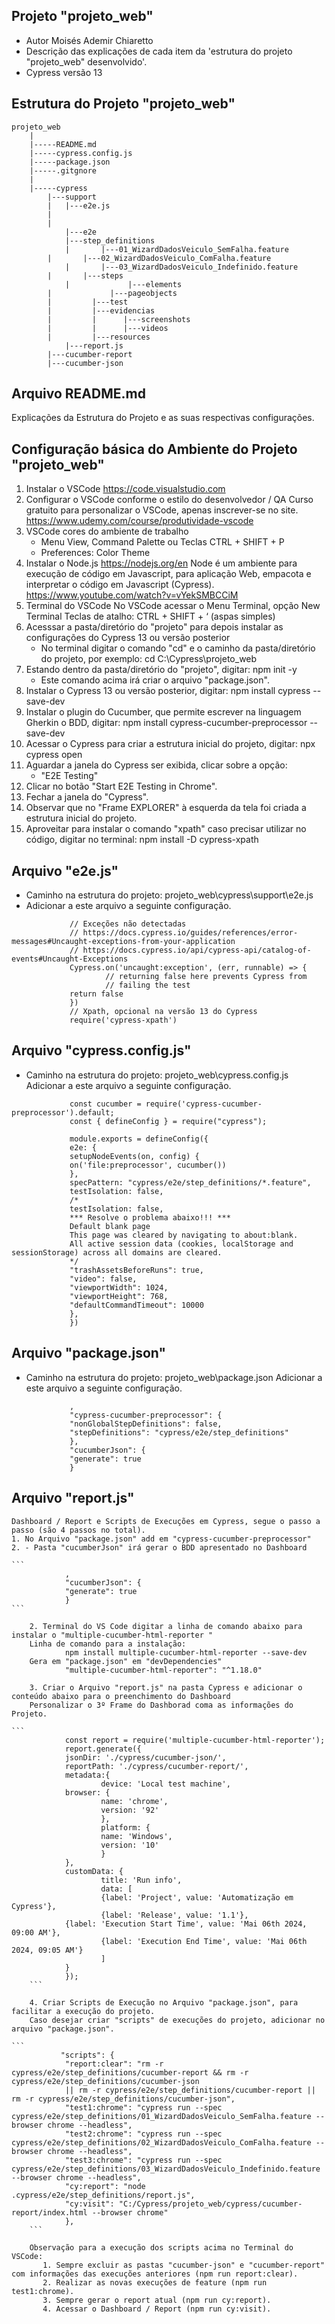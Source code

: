 ## Projeto "projeto_web"
- Autor Moisés Ademir Chiaretto
- Descrição das explicações de cada item da 'estrutura do projeto "projeto_web" desenvolvido'.
- Cypress versão 13

## Estrutura do Projeto "projeto_web"

```
projeto_web
    |
    |-----README.md
    |-----cypress.config.js
    |-----package.json
    |-----.gitgnore
    |
    |-----cypress
	    |---support
	    |   |---e2e.js
	    |
	    |
            |---e2e
	        |---step_definitions
	    	|       |---01_WizardDadosVeiculo_SemFalha.feature
		|       |---02_WizardDadosVeiculo_ComFalha.feature   
	        |       |---03_WizardDadosVeiculo_Indefinido.feature
		|       |---steps
	        |             |---elements
		|             |---pageobjects
		|	      |---test
		|	      |---evidencias
		|	      |      |---screenshots
		|	      |	     |---videos
		|	      |---resources                
	        |---report.js
		|---cucumber-report
		|---cucumber-json
```

## Arquivo README.md
Explicações da Estrutura do Projeto e as suas respectivas configurações.

## Configuração básica do Ambiente do Projeto "projeto_web"
   1. Instalar o VSCode
        https://code.visualstudio.com
   2. Configurar o VSCode conforme o estilo do desenvolvedor / QA
        Curso gratuito para personalizar o VSCode, apenas inscrever-se no site.
        https://www.udemy.com/course/produtividade-vscode
   3. VSCode cores do ambiente de trabalho
        - Menu View, Command Palette ou Teclas CTRL + SHIFT + P
        - Preferences: Color Theme
   4. Instalar o Node.js
        https://nodejs.org/en
        Node é um ambiente para execução de código em Javascript, para aplicação Web, empacota e interpretar o código em Javascript (Cypress).
        https://www.youtube.com/watch?v=vYekSMBCCiM
   5. Terminal do VSCode
        No VSCode acessar o Menu Terminal, opção New Terminal
        Teclas de atalho: CTRL + SHIFT + ‘ (aspas simples)
   6. Acesssar a pasta/diretório do "projeto" para depois instalar as configurações do Cypress 13 ou versão posterior
        - No terminal digitar o comando "cd" e o caminho da pasta/diretório do projeto, por exemplo:
        cd C:\Cypress\projeto_web
   7. Estando dentro da pasta/diretório do "projeto", digitar:
        npm init -y
        - Este comando acima irá criar o arquivo "package.json".
   8. Instalar o Cypress 13 ou versão posterior, digitar:
        npm install cypress --save-dev
   9. Instalar o plugin do Cucumber, que permite escrever na linguagem Gherkin o BDD, digitar:
        npm install cypress-cucumber-preprocessor --save-dev
   10. Acessar o Cypress para criar a estrutura inicial do projeto, digitar:
        npx cypress open
   11. Aguardar a janela do Cypress ser exibida, clicar sobre a opção:
        - "E2E Testing"
   12. Clicar no botão "Start E2E Testing in Chrome".
   13. Fechar a janela do "Cypress".
   14. Observar que no "Frame EXPLORER" à esquerda da tela foi criada a estrutura inicial do projeto.
   15. Aproveitar para instalar o comando "xpath" caso precisar utilizar no código, digitar no terminal:
        npm install -D cypress-xpath


## Arquivo "e2e.js"
   - Caminho na estrutura do projeto: projeto_web\cypress\support\e2e.js
   - Adicionar a este arquivo a seguinte configuração.
   ```
                // Exceções não detectadas
                // https://docs.cypress.io/guides/references/error-messages#Uncaught-exceptions-from-your-application
                // https://docs.cypress.io/api/cypress-api/catalog-of-events#Uncaught-Exceptions
                Cypress.on('uncaught:exception', (err, runnable) => {
                        // returning false here prevents Cypress from
                        // failing the test
                return false
                })
                // Xpath, opcional na versão 13 do Cypress
                require('cypress-xpath')
   ```


## Arquivo "cypress.config.js"
   - Caminho na estrutura do projeto: projeto_web\cypress.config.js
   Adicionar a este arquivo a seguinte configuração.
   
   ```
                const cucumber = require('cypress-cucumber-preprocessor').default;
                const { defineConfig } = require("cypress");

                module.exports = defineConfig({
                e2e: {
                setupNodeEvents(on, config) {
                on('file:preprocessor', cucumber())
                },
                specPattern: "cypress/e2e/step_definitions/*.feature",
                testIsolation: false,
                /*
                testIsolation: false,
                *** Resolve o problema abaixo!!! ***
                Default blank page
                This page was cleared by navigating to about:blank.
                All active session data (cookies, localStorage and sessionStorage) across all domains are cleared.
                */
                "trashAssetsBeforeRuns": true,
                "video": false,
                "viewportWidth": 1024,
                "viewportHeight": 768,
                "defaultCommandTimeout": 10000
                },
                })

   ```

## Arquivo "package.json"
   - Caminho na estrutura do projeto: projeto_web\package.json
   Adicionar a este arquivo a seguinte configuração.
   
   ```
                ,
                "cypress-cucumber-preprocessor": {
                "nonGlobalStepDefinitions": false,
                "stepDefinitions": "cypress/e2e/step_definitions"
                },
                "cucumberJson": {
                "generate": true
                }
   ```


## Arquivo "report.js"
	Dashboard / Report e Scripts de Execuções em Cypress, segue o passo a passo (são 4 passos no total).
	1. No Arquivo "package.json" add em "cypress-cucumber-preprocessor"
	2. - Pasta "cucumberJson" irá gerar o BDD apresentado no Dashboard

	```
                ,
                "cucumberJson": {
                "generate": true
                }
	```

        2. Terminal do VS Code digitar a linha de comando abaixo para instalar o "multiple-cucumber-html-reporter "
        Linha de comando para a instalação:
                npm install multiple-cucumber-html-reporter --save-dev
        Gera em "package.json" em "devDependencies"
                "multiple-cucumber-html-reporter": "^1.18.0"

        3. Criar o Arquivo "report.js" na pasta Cypress e adicionar o conteúdo abaixo para o preenchimento do Dashboard
        Personalizar o 3º Frame do Dashborad coma as informações do Projeto.
        
	```
                const report = require('multiple-cucumber-html-reporter');
                report.generate({
                jsonDir: './cypress/cucumber-json/',
                reportPath: './cypress/cucumber-report/',
                metadata:{
                        device: 'Local test machine',
                browser: {
                        name: 'chrome',
                        version: '92'
                        },
                        platform: {
                        name: 'Windows',
                        version: '10'
                        }
                },
                customData: {
                        title: 'Run info',
                        data: [
                        {label: 'Project', value: 'Automatização em Cypress'},
                        {label: 'Release', value: '1.1'},
                {label: 'Execution Start Time', value: 'Mai 06th 2024, 09:00 AM'},
                        {label: 'Execution End Time', value: 'Mai 06th 2024, 09:05 AM'}
                        ]
                }
                });      
        ```

        4. Criar Scripts de Execução no Arquivo "package.json", para facilitar a execução do projeto.
        Caso desejar criar "scripts" de execuções do projeto, adicionar no arquivo "package.json".
        
	```
               "scripts": {
                "report:clear": "rm -r cypress/e2e/step_definitions/cucumber-report && rm -r cypress/e2e/step_definitions/cucumber-json
                || rm -r cypress/e2e/step_definitions/cucumber-report || rm -r cypress/e2e/step_definitions/cucumber-json",
                "test1:chrome": "cypress run --spec cypress/e2e/step_definitions/01_WizardDadosVeiculo_SemFalha.feature --browser chrome --headless",
                "test2:chrome": "cypress run --spec cypress/e2e/step_definitions/02_WizardDadosVeiculo_ComFalha.feature --browser chrome --headless",
                "test3:chrome": "cypress run --spec cypress/e2e/step_definitions/03_WizardDadosVeiculo_Indefinido.feature --browser chrome --headless",
                "cy:report": "node .cypress/e2e/step_definitions/report.js",
                "cy:visit": "C:/Cypress/projeto_web/cypress/cucumber-report/index.html --browser chrome"
                }, 
        ```
	
        Observação para a execução dos scripts acima no Terminal do VSCode:
           1. Sempre excluir as pastas "cucumber-json" e "cucumber-report" com informações das execuções anteriores (npm run report:clear).
           2. Realizar as novas execuções de feature (npm run test1:chrome).
           3. Sempre gerar o report atual (npm run cy:report).
           4. Acessar o Dashboard / Report (npm run cy:visit).
